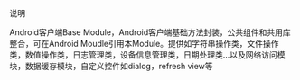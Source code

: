 说明


Android客户端Base Module，Android客户端基础方法封装，公共组件和共用库整合，可在Android Moudle引用本Module。提供如字符串操作类，文件操作类，数值操作类，日志管理类，设备信息管理类，日期处理类...以及网络访问模块，数据缓存模块，自定义控件如dialog，refresh view等

